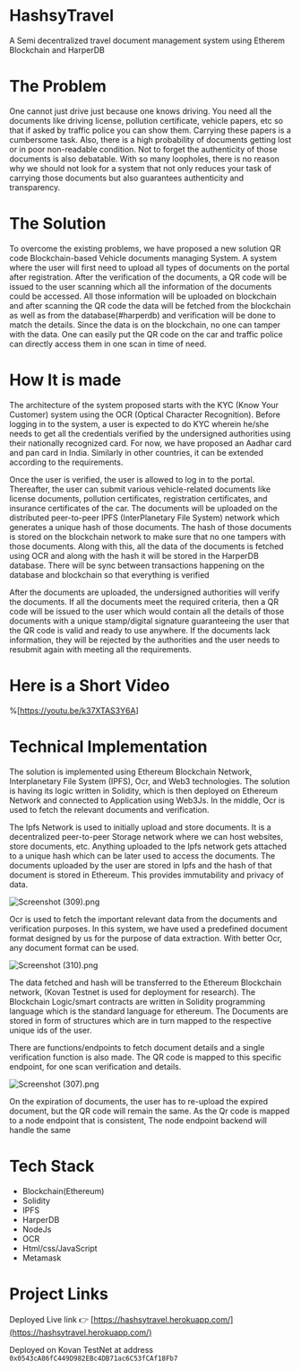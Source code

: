# HashsyTravel
A Semi decentralized travel document management system using Etherem Blockchain and HarperDB

# The Problem
One cannot just drive just because one knows driving. You need all the documents like driving license, pollution certificate, vehicle papers, etc so that if asked by traffic police you can show them. Carrying these papers is a cumbersome task. Also, there is a high probability of documents getting lost or in poor non-readable condition. Not to forget the authenticity of those documents is also debatable. With so many loopholes, there is no reason why we should not look for a system that not only reduces your task of carrying those documents but also guarantees authenticity and transparency.

# The Solution
To overcome the existing problems, we have proposed a new solution QR code Blockchain-based Vehicle documents managing System. A system where the user will first need to upload all types of documents on the portal after registration. After the verification of the documents, a QR code will be issued to the user scanning which all the information of the documents could be accessed. All those information will be uploaded on blockchain and after scanning the QR code the data will be fetched from the blockchain as well as from the database(#harperdb) and verification will be done to match the details. Since the data is on the blockchain, no one can tamper with the data. One can easily put the QR code on the car and traffic police can directly access them in one scan in time of need.  


# How It is made
The architecture of the system proposed starts with the KYC (Know Your Customer)  system using the OCR (Optical Character Recognition). Before logging in to the system, a user is expected to do KYC wherein he/she needs to get all the credentials verified by the undersigned authorities using their nationally recognized card. For now, we have proposed an Aadhar card and pan card in India. Similarly in other countries, it can be extended according to the requirements.
 
Once the user is verified, the user is allowed to log in to the portal. Thereafter, the user can submit various vehicle-related documents like license documents, pollution certificates, registration certificates, and insurance certificates of the car. The documents will be uploaded on the distributed peer-to-peer IPFS (InterPlanetary File System) network which generates a unique hash of those documents. The hash of those documents is stored on the blockchain network to make sure that no one tampers with those documents. Along with this, all the data of the documents is fetched using OCR and along with the hash it will be stored in the HarperDB database. There will be sync between transactions happening on the database and blockchain so that everything is verified

After the documents are uploaded, the undersigned authorities will verify the documents. If all the documents meet the required criteria, then a QR code will be issued to the user which would contain all the details of those documents with a unique stamp/digital signature guaranteeing the user that the QR code is valid and ready to use anywhere. If the documents lack information, they will be rejected by the authorities and the user needs to resubmit again with meeting all the requirements.

# Here is a Short Video

%[https://youtu.be/k37XTAS3Y6A]

# Technical Implementation
The solution is implemented using Ethereum Blockchain Network, Interplanetary File System (IPFS), Ocr, and Web3 technologies. The solution is having its logic written in Solidity, which is then deployed on Ethereum Network and connected to Application using Web3Js. In the middle, Ocr is used to fetch the relevant documents and verification.



The Ipfs Network is used to initially upload and store documents. It is a decentralized peer-to-peer Storage network where we can host websites, store documents, etc. Anything uploaded to the Ipfs network gets attached to a unique hash which can be later used to access the documents. The documents uploaded by the user are stored in Ipfs and the hash of that document is stored in Ethereum. This provides immutability and privacy of data. 


![Screenshot (309).png](https://cdn.hashnode.com/res/hashnode/image/upload/v1625162491629/uo8x8YvaT.png)

Ocr is used to fetch the important relevant data from the documents and verification purposes. In this system, we have used a predefined document format designed by us for the purpose of data extraction. With better Ocr, any document format can be used.

![Screenshot (310).png](https://cdn.hashnode.com/res/hashnode/image/upload/v1625162570103/dRKR_VzFo.png)

The data fetched and hash will be transferred to the Ethereum Blockchain network, (Kovan Testnet is used for deployment for research). The Blockchain Logic/smart contracts are written in Solidity programming language which is the standard language for ethereum. The Documents are stored in form of structures which are in turn mapped to the respective unique ids of the user.

There are functions/endpoints to fetch document details and a single verification function is also made. The QR code is mapped to this specific endpoint, for one scan verification and details. 

![Screenshot (307).png](https://cdn.hashnode.com/res/hashnode/image/upload/v1625162532211/ljbPqEAF2.png)

On the expiration of documents, the user has to re-upload the expired document, but the QR code will remain the same. As the Qr code is mapped to a node endpoint that is consistent, The node endpoint backend will handle the same



# Tech Stack
- Blockchain(Ethereum)
- Solidity 
- IPFS
- HarperDB
- NodeJs
- OCR
- Html/css/JavaScript
- Metamask

# Project Links

Deployed Live link 👉 [https://hashsytravel.herokuapp.com/](https://hashsytravel.herokuapp.com/) 

Deployed on Kovan TestNet at address `0x0543cA86fC449D982EBc4DB71ac6C53fCAf18Fb7`
